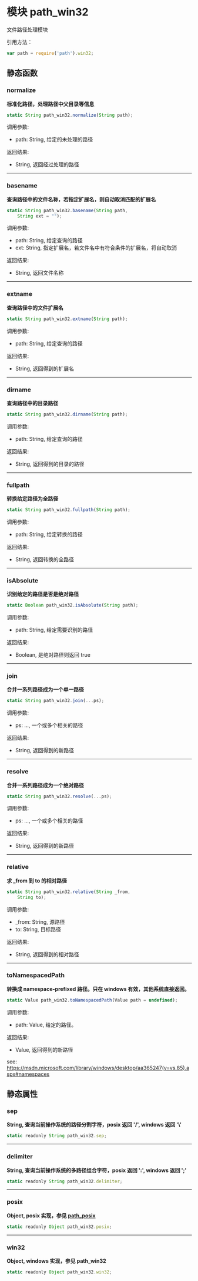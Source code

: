 # 模块 path_win32
文件路径处理模块

引用方法：

```JavaScript
var path = require('path').win32;
```

## 静态函数
        
### normalize
**标准化路径，处理路径中父目录等信息**

```JavaScript
static String path_win32.normalize(String path);
```

调用参数:
* path: String, 给定的未处理的路径

返回结果:
* String, 返回经过处理的路径

--------------------------
### basename
**查询路径中的文件名称，若指定扩展名，则自动取消匹配的扩展名**

```JavaScript
static String path_win32.basename(String path,
    String ext = "");
```

调用参数:
* path: String, 给定查询的路径
* ext: String, 指定扩展名，若文件名中有符合条件的扩展名，将自动取消

返回结果:
* String, 返回文件名称

--------------------------
### extname
**查询路径中的文件扩展名**

```JavaScript
static String path_win32.extname(String path);
```

调用参数:
* path: String, 给定查询的路径

返回结果:
* String, 返回得到的扩展名

--------------------------
### dirname
**查询路径中的目录路径**

```JavaScript
static String path_win32.dirname(String path);
```

调用参数:
* path: String, 给定查询的路径

返回结果:
* String, 返回得到的目录的路径

--------------------------
### fullpath
**转换给定路径为全路径**

```JavaScript
static String path_win32.fullpath(String path);
```

调用参数:
* path: String, 给定转换的路径

返回结果:
* String, 返回转换的全路径

--------------------------
### isAbsolute
**识别给定的路径是否是绝对路径**

```JavaScript
static Boolean path_win32.isAbsolute(String path);
```

调用参数:
* path: String, 给定需要识别的路径

返回结果:
* Boolean, 是绝对路径则返回 true

--------------------------
### join
**合并一系列路径成为一个单一路径**

```JavaScript
static String path_win32.join(...ps);
```

调用参数:
* ps: ..., 一个或多个相关的路径

返回结果:
* String, 返回得到的新路径

--------------------------
### resolve
**合并一系列路径成为一个绝对路径**

```JavaScript
static String path_win32.resolve(...ps);
```

调用参数:
* ps: ..., 一个或多个相关的路径

返回结果:
* String, 返回得到的新路径

--------------------------
### relative
**求 _from 到 to 的相对路径**

```JavaScript
static String path_win32.relative(String _from,
    String to);
```

调用参数:
* _from: String, 源路径
* to: String, 目标路径

返回结果:
* String, 返回得到的相对路径

--------------------------
### toNamespacedPath
**转换成 namespace-prefixed 路径。只在 windows 有效，其他系统直接返回。**

```JavaScript
static Value path_win32.toNamespacedPath(Value path = undefined);
```

调用参数:
* path: Value, 给定的路径。

返回结果:
* Value, 返回得到的新路径

see: https://msdn.microsoft.com/library/windows/desktop/aa365247(v=vs.85).aspx#namespaces

## 静态属性
        
### sep
**String, 查询当前操作系统的路径分割字符，posix 返回 '/', windows 返回  '\\'**

```JavaScript
static readonly String path_win32.sep;
```

--------------------------
### delimiter
**String, 查询当前操作系统的多路径组合字符，posix 返回 ':', windows 返回  ';'**

```JavaScript
static readonly String path_win32.delimiter;
```

--------------------------
### posix
**Object, posix 实现，参见 [path_posix](path_posix.md)**

```JavaScript
static readonly Object path_win32.posix;
```

--------------------------
### win32
**Object, windows 实现，参见 path_win32**

```JavaScript
static readonly Object path_win32.win32;
```

